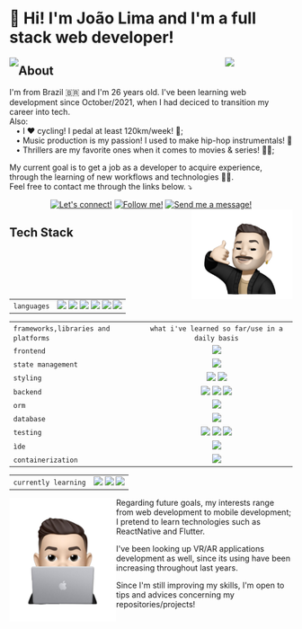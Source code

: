 # 👋 Hi! I'm João Lima and I'm a full stack web developer!

<img align="left" src="https://github-readme-stats.vercel.app/api/top-langs/?username=JOAO-LEE&layout=donut&langs_count=10&bg_color=00000000&title_color=1e46fc&text_color=fafafa&hide_border=true" />
<img src="https://komarev.com/ghpvc/?username=JOAO-LEE&color=5271FF&style=for-the-badge&label=you're+visitor+nº" width=120px align="right">

## About
I'm from Brazil 🇧🇷 and I'm 26 years old. I've been learning web development since October/2021, when I had deciced to transition my career into tech. \
Also: \
&nbsp;&nbsp; • I ❤️ cycling! I pedal at least 120km/week! 🚴; \
&nbsp;&nbsp; • Music production is my passion! I used to make hip-hop instrumentals! 🎹 \
&nbsp;&nbsp; • Thrillers are my favorite ones when it comes to movies & series! 🍿🎥;

My current goal is to get a job as a developer to acquire experience, through the learning of new workflows and technologies 👨‍💻. \
Feel free to contact me through the links below. ⤵️
<br>
<div align="center">
  <a href="https://www.linkedin.com/in/joao-lee-lima/"><img src="https://img.shields.io/badge/linkedin-2b4afc.svg?style=for-the-badge&logo=linkedin&logoColor=white" width="100px" title="Let's connect!"/></a>
  <a href="https://twitter.com/joaumlee"><img src="https://img.shields.io/badge/Twitter-2b4afc.svg?style=for-the-badge&logo=Twitter&logoColor=white" width="95px" title="Follow me!"/></a>
  <a href="mailto:joaumlimaum@gmail.com"><img src="https://img.shields.io/badge/Gmail-2b4afc?style=for-the-badge&logo=gmail&logoColor=white" width="80px" title="Send me a message!"/></a>
</div>
<img align="right" src="./images/joaolee-memoji-removebg-preview-callme.png" width="180px" />

## Tech Stack

|   |   |
|:--|:---:|
|`languages`| <img src="https://img.shields.io/badge/html5-%23E34F26.svg?style=for-the-badge&logo=html5&logoColor=white" width="75px"/> <img src="https://img.shields.io/badge/css3-%231572B6.svg?style=for-the-badge&logo=css3&logoColor=white" width="65px"> <img src="https://img.shields.io/badge/javascript-%23323330.svg?style=for-the-badge&logo=javascript&logoColor=%23F7DF1E" width="105px"/> <img src="https://img.shields.io/badge/typescript-%23007ACC.svg?style=for-the-badge&logo=typescript&logoColor=white" width="105px"/> <img src="https://img.shields.io/badge/python-3670A0?style=for-the-badge&logo=python&logoColor=ffdd54" width="80px"/> <img src="https://img.shields.io/badge/c%23-%23239120.svg?style=for-the-badge&logo=c-sharp&logoColor=white" width="35px"> |

|    |   |
|:---|:---:|
| `frameworks,libraries and platforms` | `what i've learned so far/use in a daily basis` |
| `frontend` | <img src="https://img.shields.io/badge/react-%2320232a.svg?style=for-the-badge&logo=react&logoColor=%2361DAFB" width="80px"/> |
| `state management`| <img src="https://img.shields.io/badge/redux-%23593d88.svg?style=for-the-badge&logo=redux&logoColor=white" width="75px"/> | 
| `styling` | <img src="https://img.shields.io/badge/bootstrap-%238511FA.svg?style=for-the-badge&logo=bootstrap&logoColor=white" width="100px"/> <img src="https://img.shields.io/badge/tailwindcss-%2338B2AC.svg?style=for-the-badge&logo=tailwind-css&logoColor=white" width="105px"/> |
| `backend` | <img src="https://img.shields.io/badge/node.js-6DA55F?style=for-the-badge&logo=node.js&logoColor=white" width="85px"/> <img src="https://img.shields.io/badge/express.js-%23404d59.svg?style=for-the-badge&logo=express&logoColor=%2361DAFB" width="100px"/> <img src="https://img.shields.io/badge/.NET-5C2D91?style=for-the-badge&logo=.net&logoColor=white" width="60px"> |
| `orm` | <img src="https://img.shields.io/badge/Sequelize-52B0E7?style=for-the-badge&logo=Sequelize&logoColor=white" width="100px"/> |
| `database`| <img src="https://img.shields.io/badge/mysql-%2300f.svg?style=for-the-badge&logo=mysql&logoColor=white" width="75px"/> |
|`testing` | <img src="https://img.shields.io/badge/-jest-%23C21325?style=for-the-badge&logo=jest&logoColor=white" width="65px"/> <img src="https://img.shields.io/badge/-TestingLibrary-%23E33332?style=for-the-badge&logo=testing-library&logoColor=white" width="135px"/> <img src="https://img.shields.io/badge/-mocha-%238D6748?style=for-the-badge&logo=mocha&logoColor=white" width="75px"/> |
| `ìde`| <img src="https://img.shields.io/badge/Visual%20Studio%20Code-0078d7.svg?style=for-the-badge&logo=visual-studio-code&logoColor=white" width="160px"/> |
| `containerization`| <img src="https://img.shields.io/badge/docker-%230db7ed.svg?style=for-the-badge&logo=docker&logoColor=white" width="85px"/> |

|    |   |
|:---|:---:|
|`currently learning`| <img src="https://img.shields.io/badge/Next-white?style=for-the-badge&logo=next.js&logoColor=black" width="60px"> <img src="https://img.shields.io/badge/angular.js-%23E23237.svg?style=for-the-badge&logo=angularjs&logoColor=white" width="82px"> <img src="https://img.shields.io/badge/SASS-hotpink.svg?style=for-the-badge&logo=SASS&logoColor=white" width="60px"> |

<img align="left" src="./images/joaolee-memoji-removebg-preview-computer.png" width="190px" />

Regarding future goals, my interests range from web development to mobile development; \
I pretend to learn technologies such as ReactNative and Flutter.

I've been looking up VR/AR applications development as well, since its using have been increasing throughout last years.

Since I'm still improving my skills, I'm open to tips and advices concerning my repositories/projects!
